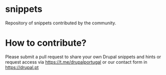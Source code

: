 # snippets
Repository of snippets contributed by the community.

# How to contribute?

Please submit a pull request to share your own Drupal snippets and hints or
request access via https://t.me/drupalportugal or our contact form in https://drupal.pt
